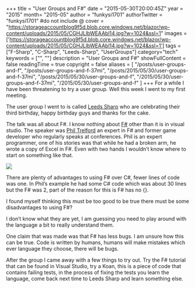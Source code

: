 +++
title = "User Groups and F#"
date = "2015-05-30T20:00:45Z"
year = "2015"
month= "2015-05"
author = "funkysi1701"
authorTwitter = "funkysi1701" #do not include @
cover = "https://storageaccountblog9f5d.blob.core.windows.net/blazor/wp-content/uploads/2015/05/CGHJLlbWEAAbl14.jpg?w=1024&ssl=1"
images = ['https://storageaccountblog9f5d.blob.core.windows.net/blazor/wp-content/uploads/2015/05/CGHJLlbWEAAbl14.jpg?w=1024&ssl=1']
tags = ["F-Sharp", "C-Sharp",  "Leeds-Sharp", "UserGroups"]
category="tech"
keywords = ["", ""]
description =  "User Groups and F#"
showFullContent = false
readingTime = true
copyright = false
aliases = [
    "/posts/user-groups-and-f",
    "/posts/user-groups-and-f-37mi",
    "/posts/2015/05/30/user-groups-and-f-37mi",
    "/posts/2015/05/30/user-groups-and-f",
    "/2015/05/30/user-groups-and-f-37mi",
    "/2015/05/30/user-groups-and-f"
]
+++
For a while I have been threatening to try a user group. Well this week I went to my first meeting.

The user group I went to is called [Leeds Sharp](https://www.meetup.com/Leeds-Sharp/) who are celebrating their third birthday, happy birthday guys and thanks for the cake.

The talk was all about F#. I know nothing about [F#](https://fsharp.org/) other than it is in visual studio. The speaker was [Phil Trelford](https://twitter.com/ptrelford) an expert in F# and former game developer who regularly speaks at conferences. Phil is an expert programmer, one of his stories was that while he had a broken arm, he wrote a copy of Excel in F#. Even with two hands I wouldn’t know where to start on something like that.

![](https://storageaccountblog9f5d.blob.core.windows.net/blazor/wp-content/uploads/2015/05/CGHJLlbWEAAbl14.jpg?w=1024&ssl=1)

There are plenty of advantages to using F# over C#, fewer lines of code was one. In Phil’s example he had some C# code which was about 30 lines but the F# was 2, part of the reason for this is F# has no {}.

I found myself thinking this must be too good to be true there must be some disadvantages to using F#?

I don’t know what they are yet, I am guessing you need to play around with the language a bit to really understand them.

One claim that was made was that F# has less bugs. I am unsure how this can be true. Code is written by humans, humans will make mistakes which ever language they choose, there will be bugs.

After the group I came away with a few things to try out. Try the F# tutorial that can be found in Visual Studio, try a Koan, this is a piece of code that contains failing tests, in the process of fixing the tests you learn the language, come back next time to Leeds Sharp and learn something else.